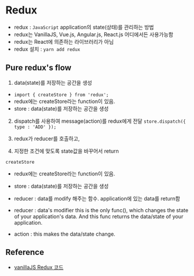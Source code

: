 # Redux

- redux : `JavaScript` application의 state(상태)를 관리하는 방법
- redux는 VanillaJS, Vue.js, Angular.js, React.js 어디에서든 사용가능함
- redux는 React에 의존하는 라이브러리가 아님
- redux 설치 : `yarn add redux`

## Pure redux's flow

1. data(state)를 저장하는 공간을 생성

- `import { createStore } from 'redux';`
- redux에는 createStore라는 function이 있음.
- store : data(state)를 저장하는 공간을 생성
  <br/>

2. dispatch를 사용하여 message(action)를 redux에게 전달
   `store.dispatch({ type : 'ADD' });`
   <br/>

3. redux가 reducer를 호출하고,
   <br/>
4. 지정한 조건에 맞도록 state값을 바꾸어서 return
   <br/>

`createStore`

- redux에는 createStore라는 function이 있음.
- store : data(state)를 저장하는 공간을 생성
- reducer : data를 modify 해주는 함수. application에 있는 data를 return함

- reducer : data's modifier
  this is the only func(), which changes the state of your application's data. And this func returns the data/state of your application.
- action : this makes the data/state change.

## Reference

- [vanillaJS Redux 코드](https://github.com/sukyoungshin/reactJS/blob/master/vanilla-redux/src/index.js)
